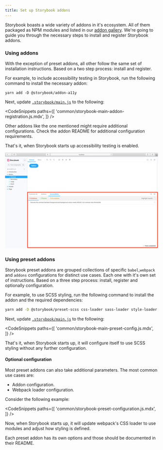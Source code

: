 ```yaml
---
title: Set up Storybook addons
---
```


Storybook boasts a wide variety of addons in it's ecosystem. All of them packaged as NPM modules and listed in our [addon gallery](/addons). We're going to guide you through the necessary steps to install and register Storybook addons.

### Using addons

With the exception of preset addons, all other follow the same set of installation instructions. Based on a two step process: install and register.

For example, to include accessibility testing in Storybook, run the following command to install the necessary addon:

```shell
yarn add -D @storybook/addon-a11y
```

Next, update [`.storybook/main.js`](../configure/overview.md#configure-story-rendering) to the following:

<!-- prettier-ignore-start -->

<CodeSnippets
  paths={[
    'common/storybook-main-addon-registration.js.mdx',
  ]}
/>

<!-- prettier-ignore-end -->

<div class="aside">
Other addons like the one mentioned might require additional configurations. Check the addon README for additional configuration requirements.
</div>

That's it, when Storybook starts up accessibility testing is enabled.

![Storybook addon installed and registered](./storybook-addon-installed-registered.png)


### Using preset addons 

Storybook preset addons are grouped collections of specific `babel`,`webpack` and `addons` configurations for distinct use cases. Each one with it's own set of instructions. Based on a three step process: install, register and optionally configuration.


For example, to use SCSS styling, run the following command to install the addon and the required dependencies:

```sh
yarn add -D @storybook/preset-scss css-loader sass-loader style-loader
```


Next, update [`.storybook/main.js`](../configure/overview.md#configure-story-rendering) to the following:

<!-- prettier-ignore-start -->

<CodeSnippets
  paths={[
    'common/storybook-main-preset-config.js.mdx',
  ]}
/>

<!-- prettier-ignore-end -->

That's it, when Storybook starts up, it will configure itself to use SCSS styling without any further configuration.



#### Optional configuration

Most preset addons can also take additional parameters. The most common use cases are:

- Addon configuration.
- Webpack loader configuration.

Consider the following example:

<!-- prettier-ignore-start -->

<CodeSnippets
  paths={[
    'common/storybook-preset-configuration.js.mdx',
  ]}
/>

<!-- prettier-ignore-end -->

Now, when Storybook starts up, it will update  webpack's CSS loader to use modules and adjust how styling is defined.

<div class="aside">
Each preset addon has its own options and those should be documented in their README.
</div>
